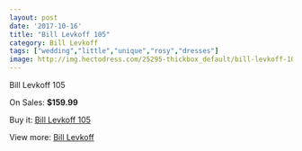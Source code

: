 ```yaml
---
layout: post
date: '2017-10-16'
title: "Bill Levkoff 105"
category: Bill Levkoff
tags: ["wedding","little","unique","rosy","dresses"]
image: http://img.hectodress.com/25295-thickbox_default/bill-levkoff-105.jpg
---
```

Bill Levkoff 105

On Sales: **$159.99**
<a href="https://www.hectodress.com/bill-levkoff/11650-bill-levkoff-105.html"><amp-img layout="responsive" width="600" height="600" src="//img.hectodress.com/25295-thickbox_default/bill-levkoff-105.jpg" alt="Bill Levkoff 105 0" /></a>
<a href="https://www.hectodress.com/bill-levkoff/11650-bill-levkoff-105.html"><amp-img layout="responsive" width="600" height="600" src="//img.hectodress.com/25296-thickbox_default/bill-levkoff-105.jpg" alt="Bill Levkoff 105 1" /></a>

Buy it: [Bill Levkoff 105](https://www.hectodress.com/bill-levkoff/11650-bill-levkoff-105.html "Bill Levkoff 105")

View more: [Bill Levkoff](https://www.hectodress.com/184-bill-levkoff "Bill Levkoff")